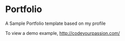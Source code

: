 # Portfolio
A Sample Portfolio template based on my profile

To view a demo example, <a>http://codeyourpassion.com/</a>
